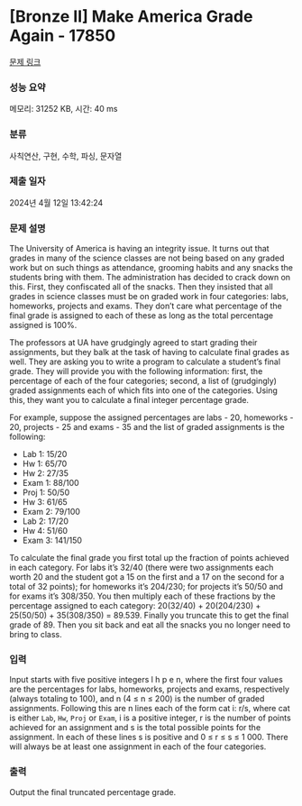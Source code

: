 # [Bronze II] Make America Grade Again - 17850 

[문제 링크](https://www.acmicpc.net/problem/17850) 

### 성능 요약

메모리: 31252 KB, 시간: 40 ms

### 분류

사칙연산, 구현, 수학, 파싱, 문자열

### 제출 일자

2024년 4월 12일 13:42:24

### 문제 설명

<p>The University of America is having an integrity issue. It turns out that grades in many of the science classes are not being based on any graded work but on such things as attendance, grooming habits and any snacks the students bring with them. The administration has decided to crack down on this. First, they confiscated all of the snacks. Then they insisted that all grades in science classes must be on graded work in four categories: labs, homeworks, projects and exams. They don’t care what percentage of the final grade is assigned to each of these as long as the total percentage assigned is 100%.</p>

<p>The professors at UA have grudgingly agreed to start grading their assignments, but they balk at the task of having to calculate final grades as well. They are asking you to write a program to calculate a student’s final grade. They will provide you with the following information: first, the percentage of each of the four categories; second, a list of (grudgingly) graded assignments each of which fits into one of the categories. Using this, they want you to calculate a final integer percentage grade.</p>

<p>For example, suppose the assigned percentages are labs - 20, homeworks - 20, projects - 25 and exams - 35 and the list of graded assignments is the following:</p>

<ul>
	<li>Lab 1: 15/20</li>
	<li>Hw 1: 65/70</li>
	<li>Hw 2: 27/35</li>
	<li>Exam 1: 88/100</li>
	<li>Proj 1: 50/50</li>
	<li>Hw 3: 61/65</li>
	<li>Exam 2: 79/100</li>
	<li>Lab 2: 17/20</li>
	<li>Hw 4: 51/60</li>
	<li>Exam 3: 141/150</li>
</ul>

<p>To calculate the final grade you first total up the fraction of points achieved in each category. For labs it’s 32/40 (there were two assignments each worth 20 and the student got a 15 on the first and a 17 on the second for a total of 32 points); for homeworks it’s 204/230; for projects it’s 50/50 and for exams it’s 308/350. You then multiply each of these fractions by the percentage assigned to each category: 20(32/40) + 20(204/230) + 25(50/50) + 35(308/350) = 89.539. Finally you truncate this to get the final grade of 89. Then you sit back and eat all the snacks you no longer need to bring to class.</p>

### 입력 

 <p>Input starts with five positive integers l h p e n, where the first four values are the percentages for labs, homeworks, projects and exams, respectively (always totaling to 100), and n (4 ≤ n ≤ 200) is the number of graded assignments. Following this are n lines each of the form cat i: r/s, where cat is either <code>Lab</code>, <code>Hw</code>, <code>Proj</code> or <code>Exam</code>, i is a positive integer, r is the number of points achieved for an assignment and s is the total possible points for the assignment. In each of these lines s is positive and 0 ≤ r ≤ s ≤ 1 000. There will always be at least one assignment in each of the four categories.</p>

### 출력 

 <p>Output the final truncated percentage grade.</p>

